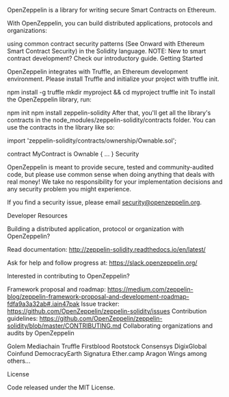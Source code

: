 OpenZeppelin is a library for writing secure Smart Contracts on Ethereum.

With OpenZeppelin, you can build distributed applications, protocols and organizations:

using common contract security patterns (See Onward with Ethereum Smart Contract Security)
in the Solidity language.
NOTE: New to smart contract development? Check our introductory guide.
Getting Started

OpenZeppelin integrates with Truffle, an Ethereum development environment. Please install Truffle and initialize your project with truffle init.

npm install -g truffle
mkdir myproject && cd myproject
truffle init
To install the OpenZeppelin library, run:

npm init
npm install zeppelin-solidity
After that, you'll get all the library's contracts in the node_modules/zeppelin-solidity/contracts folder. You can use the contracts in the library like so:

import 'zeppelin-solidity/contracts/ownership/Ownable.sol';

contract MyContract is Ownable {
  ...
}
Security

OpenZeppelin is meant to provide secure, tested and community-audited code, but please use common sense when doing anything that deals with real money! We take no responsibility for your implementation decisions and any security problem you might experience.

If you find a security issue, please email security@openzeppelin.org.

Developer Resources

Building a distributed application, protocol or organization with OpenZeppelin?

Read documentation: http://zeppelin-solidity.readthedocs.io/en/latest/

Ask for help and follow progress at: https://slack.openzeppelin.org/

Interested in contributing to OpenZeppelin?

Framework proposal and roadmap: https://medium.com/zeppelin-blog/zeppelin-framework-proposal-and-development-roadmap-fdfa9a3a32ab#.iain47pak
Issue tracker: https://github.com/OpenZeppelin/zeppelin-solidity/issues
Contribution guidelines: https://github.com/OpenZeppelin/zeppelin-solidity/blob/master/CONTRIBUTING.md
Collaborating organizations and audits by OpenZeppelin

Golem
Mediachain
Truffle
Firstblood
Rootstock
Consensys
DigixGlobal
Coinfund
DemocracyEarth
Signatura
Ether.camp
Aragon
Wings
among others...

License

Code released under the MIT License.
